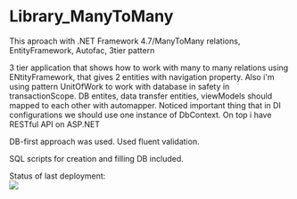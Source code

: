 # Library_ManyToMany
This aproach with .NET Framework 4.7/ManyToMany relations, EntityFramework, Autofac, 3tier pattern

3 tier application that shows how to work with many to many relations using ENtityFramework,
that gives 2 entities with navigation property. Also i'm using pattern UnitOfWork to work 
with database in safety in transactionScope. DB entites, data transfer entities, viewModels should mapped to each other with automapper.
Noticed important thing that in DI configurations we should use one instance of DbContext.
On top i have RESTful API on ASP.NET

DB-first approach was used.
Used fluent validation.

SQL scripts for creation and filling DB included.



Status of last deployment:<br>
<img src="https://github.com/adv4000/Library_ManyToMany/workflows/GH-Actions-CI/badge.svg?branch=master"><br>
